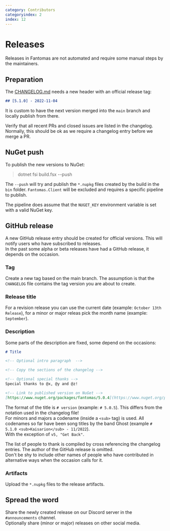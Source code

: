 ```yaml
---
category: Contributors
categoryindex: 2
index: 12
---
```

# Releases

Releases in Fantomas are not automated and require some manual steps by the maintainers.

## Preparation

The [CHANGELOG.md](https://github.com/fsprojects/fantomas/blob/main/CHANGELOG.md) needs a new header with an official release tag:

```md
## [5.1.0] - 2022-11-04
```

It is custom to have the next version merged into the `main` branch and locally publish from there.

Verify that all recent PRs and closed issues are listed in the changelog. Normally, this should be ok as we require a changelog entry before we merge a PR.

## NuGet push

To publish the new versions to NuGet:

> dotnet fsi build.fsx --push

The `--push` will try and publish the `*.nupkg` files created by the build in the `bin` folder.
`Fantomas.Client` will be excluded and requires a specific pipeline to publish.

The pipeline does assume that the `NUGET_KEY` environment variable is set with a valid NuGet key.

## GitHub release

A new GitHub release entry should be created for official versions. This will notify users who have subscribed to releases.  
In the past some alpha or beta releases have had a GitHub release, it depends on the occasion.

### Tag

Create a new tag based on the main branch. The assumption is that the `CHANGELOG` file contains the tag version you are about to create.

### Release title

For a revision release you can use the current date (example: `October 13th Release`), for a minor or major releas pick the month name (example: `September`).

### Description

Some parts of the description are fixed, some depend on the occasions:

```md
# Title

<!-- Optional intro paragraph  -->

<!-- Copy the sections of the changelog -->

<!-- Optional special thanks -->
Special thanks to @x, @y and @z!

<!-- Link to published version on NuGet -->
[https://www.nuget.org/packages/fantomas/5.0.4](https://www.nuget.org/packages/fantomas/5.0.4)
```

The format of the title is `# version` (example: `# 5.0.5`). This differs from the notation used in the changelog file!  
For minors and majors a codename (inside a `<sub>` tag) is used. All codenames so far have been song titles by the band Ghost (example `# 5.1.0 <sub>Kaisarion</sub> - 11/2022`).  
With the exception of `v5, "Get Back"`.

The list of people to thank is compiled by cross referencing the changelog entries. The author of the GitHub release is omitted.  
Don't be shy to include other names of people who have contributed in alternative ways when the occasion calls for it.

### Artifacts

Upload the `*.nupkg` files to the release artifacts.

## Spread the word

Share the newly created release on our Discord server in the `#announcements` channel.  
Optionally share (minor or major) releases on other social media. 

<fantomas-nav previous="./Pull%20request%20ground%20rules.html" next="./Glossary.html"></fantomas-nav>